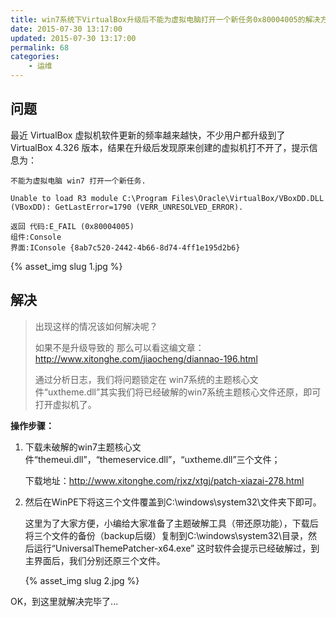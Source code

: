 ```yaml
---
title: win7系统下VirtualBox升级后不能为虚拟电脑打开一个新任务0x80004005的解决方法
date: 2015-07-30 13:17:00
updated: 2015-07-30 13:17:00
permalink: 68
categories: 
    - 运维
---
```


## 问题

最近 VirtualBox 虚拟机软件更新的频率越来越快，不少用户都升级到了 VirtualBox 4.326 版本，结果在升级后发现原来创建的虚拟机打不开了，提示信息为：

```
不能为虚拟电脑 win7 打开一个新任务.

Unable to load R3 module C:\Program Files\Oracle\VirtualBox/VBoxDD.DLL (VBoxDD): GetLastError=1790 (VERR_UNRESOLVED_ERROR).

返回 代码:E_FAIL (0x80004005)
组件:Console
界面:IConsole {8ab7c520-2442-4b66-8d74-4ff1e195d2b6}
```

{% asset_img slug 1.jpg %}

## 解决

> 出现这样的情况该如何解决呢？
> 
> 如果不是升级导致的 那么可以看这编文章：http://www.xitonghe.com/jiaocheng/diannao-196.html
> 
> 通过分析日志，我们将问题锁定在 win7系统的主题核心文件“uxtheme.dll”其实我们将已经破解的win7系统主题核心文件还原，即可打开虚拟机了。

**操作步骤：**

1. 下载未破解的win7主题核心文件“themeui.dll”，“themeservice.dll”，“uxtheme.dll”三个文件；

    下载地址：http://www.xitonghe.com/rjxz/xtgj/patch-xiazai-278.html

1. 然后在WinPE下将这三个文件覆盖到C:\windows\system32\文件夹下即可。

    这里为了大家方便，小编给大家准备了主题破解工具（带还原功能），下载后将三个文件的备份（backup后缀）复制到C:\windows\system32\目录，然后运行“UniversalThemePatcher-x64.exe” 这时软件会提示已经破解过，到主界面后，我们分别还原三个文件。

    {% asset_img slug 2.jpg %}

OK，到这里就解决完毕了...